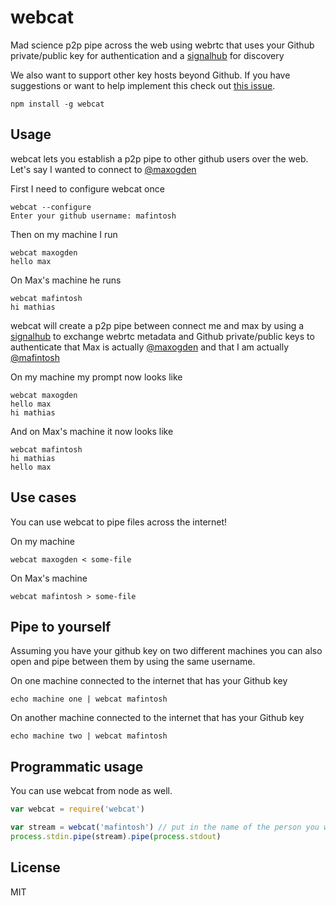 # webcat

Mad science p2p pipe across the web using webrtc that uses your Github private/public key for authentication and a [signalhub](https://github.com/mafintosh/signalhub) for discovery

We also want to support other key hosts beyond Github. If you have suggestions or want to help implement this check out [this issue](https://github.com/mafintosh/webcat/issues/5).

```
npm install -g webcat
```

## Usage

webcat lets you establish a p2p pipe to other github users over the web.
Let's say I wanted to connect to [@maxogden](https://github.com/maxogden)

First I need to configure webcat once

```
webcat --configure
Enter your github username: mafintosh
```

Then on my machine I run

```
webcat maxogden
hello max
```

On Max's machine he runs

```
webcat mafintosh
hi mathias
```

webcat will create a p2p pipe between connect me and max by using a [signalhub](https://github.com/mafintosh/signalhub) to exchange webrtc metadata
and Github private/public keys to authenticate that Max is actually [@maxogden](https://github.com/maxogden) and that I am actually [@mafintosh](https://github.com/mafintosh)

On my machine my prompt now looks like

```
webcat maxogden
hello max
hi mathias
```

And on Max's machine it now looks like

```
webcat mafintosh
hi mathias
hello max
```

## Use cases

You can use webcat to pipe files across the internet!

On my machine

```
webcat maxogden < some-file
```

On Max's machine

```
webcat mafintosh > some-file
```

## Pipe to yourself

Assuming you have your github key on two different machines you can also open and pipe between them by using the same username.

On one machine connected to the internet that has your Github key

```
echo machine one | webcat mafintosh
```

On another machine connected to the internet that has your Github key

```
echo machine two | webcat mafintosh
```

## Programmatic usage

You can use webcat from node as well.

``` js
var webcat = require('webcat')

var stream = webcat('mafintosh') // put in the name of the person you want to talk to
process.stdin.pipe(stream).pipe(process.stdout)
```

## License

MIT
